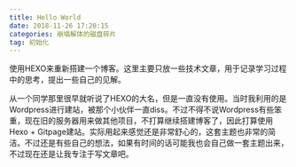 ```yaml
---
title: Hello World
date: 2018-11-26 17:20:15
categories: 崩塌解体的磁盘碎片
tag: 初始化
---
```


使用HEXO来重新搭建一个博客。这里主要只放一些技术文章，用于记录学习过程中的思考，提出一些自己的见解。

<!--more-->

从一个同学那里很早就听说了HEXO的大名，但是一直没有使用。当时我利用的是Wordpress进行建站，被那个小伙伴一直diss。不过不得不说Wordpress有些笨重，现在旧的服务器用来做其他项目，不打算继续搭建博客了，因此打算使用Hexo + Gitpage建站。实际用起来感觉还是非常舒心的，这套主题也非常的简洁。不过还是有些自己的想法，如果有时间的话可能我也会自己做一套主题出来，不过现在还是让我专注于写文章吧。
